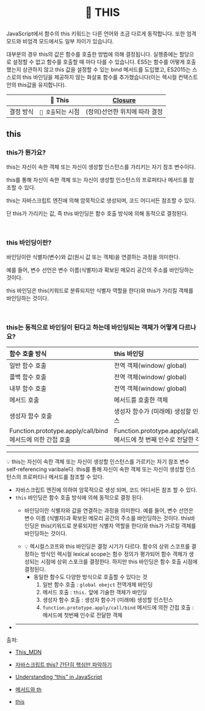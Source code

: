 # <p align="center"> 🔦 THIS

JavaScript에서 함수의 this 키워드는 다른 언어와 조금 다르게 동작합니다. 또한 엄격 모드와 비엄격 모드에서도 일부 차이가 있습니다.

대부분의 경우 this의 값은 함수를 호출한 방법에 의해 결정됩니다. 실행중에는 할당으로 설정할 수 없고 함수를 호출할 때 마다 다를 수 있습니다. ES5는 함수를 어떻게 호출했는지 상관하지 않고 this 값을 설정할 수 있는 bind 메서드를 도입했고, ES2015는 스스로의 this 바인딩을 제공하지 않는 화살표 함수를 추가했습니다(이는 렉시컬 컨텍스트안의 this값을 유지합니다).

| &#32;     | 📌 This            | <a href='https://github.com/Dabnii/Dabnii.github.io/blob/main/Computer%20Science/Closure.md#-%EC%83%81%EC%9C%84-%EC%8A%A4%EC%BD%94%ED%94%84%EC%9D%98-%EC%A0%95%EC%9D%98-in-js-'>Closure</a> |
| --------- | ------------------ | ------------------------------------------------------------------------------------------------------------------------------------------------------------------------------------------- |
| 결정 방식 | `📢 호출`되는 시점 | (정의)선언한 위치에 따라 결정                                                                                                                                                               |

## this

### this가 뭔가요?

this는 자신이 속한 객체 또는 자신이 생성할 인스턴스를 가리키는 자기 참조 변수이다.

this를 통해 자신이 속한 객체 또는 자신이 생성할 인스턴스의 프로퍼티나 메서드를 참조할 수 있다.

this는 자바스크립트 엔진에 의해 암묵적으로 생성되며, 코드 어디서든 참조할 수 있다.

단 this가 가리키는 값, 즉 this 바인딩은 함수 호출 방식에 의해 동적으로 결정된다.

<br/>

### this 바인딩이란?

바인딩이란 식별자(변수)와 값(원시 값 또는 객체)을 연결하는 과정을 의미한다.

예를 들어, 변수 선언은 변수 이름(식별자)과 확보된 메모리 공간의 주소를 바인딩하는 것이다.

this 바인딩은 this(키워드로 분류되지만 식별자 역할을 한다)와 this가 가리킬 객체를 바인딩하는 것이다.

<br/>

### this는 동적으로 바인딩이 된다고 하는데 바인딩되는 객체가 어떻게 다르나요?

| 함수 호출 방식                                             | this 바인딩                                                            |
| :--------------------------------------------------------- | :--------------------------------------------------------------------- |
| 일반 함수 호출                                             | 전역 객체(window/ global)                                              |
| 콜백 함수 호출                                             | 전역 객체(window/ global)                                              |
| 내부 함수 호출                                             | 전역 객체(window/ global)                                              |
| 메서드 호출                                                | 메서드를 호출한 객체                                                   |
| 생성자 함수 호출                                           | 생성자 함수가 (미래에) 생성할 인스턴스                                 |
| Function.prototype.apply/call/bind 메서드에 의한 간접 호출 | Function.prototype.apply/call/bind 메서드에 첫 번째 인수로 전달한 객체 |

---

<aside>
💡 this는 자신이 속한 객체 또는 자신이 생성할 인스턴스를 가르키는 자기 참조 변수 self-referencing varibale다. this를 통해 자신이 속한 객체 또는 자신이 생성할 인스턴스의 프로퍼티나 메서드를 참조할 수 있다.

</aside>

- 자바스크립트 엔진에 의하여 암묵적으로 생성 되며, 코드 어디서든 참조 할 수 있다.
- `this` 바인딩은 함수 호출 방식에 의헤 동적으로 결정 된다.
  - 바인딩이란 식별자와 값을 연결하는 과정을 의미한다. 예를 들어, 변수 선언은 변수 이름 (식별자)과 확보된 메모리 공간의 주소를 바인딩하는 것이다. this바인딩은 this(키워드로 분류되지만 식별자 역할을 한다)와 this가 가르킬 객체를 바인딩하는 것이다.
  -  <aside>
     💡 렉시컬스코프와 this 바인딩은 결정 시기가 다르다.
     함수의 상위 스코프를 결정하는 방식인 렉시컬 lexical scope는 함수 정의가 평가되어 함수 객체가 생성되는 시점에 상위 스포크를 결정한다. 하지만 this 바인딩은 함수 호출 시점에 결정된다.
     
     </aside>
     
     - 동일한 함수도 다양한 방식으로 호출할 수 있다는 것
         1. 일반 함수 호출 : `global obejct` 전역개체 바인딩
         2. 메서드 호출 : `this.` 앞에 기술한 객체가 바인딩 
         3. 생성자 함수 호출 : 생성자 함수가 (미래에) 생성할 인스턴스
         4. `function.prototype.apply/call/bind` 메서드에 의한 간접 호출 : 메서드에 첫번째 인수로 전달한 객체
- ***

출처:

- [This_MDN](https://developer.mozilla.org/ko/docs/Web/JavaScript/Reference/Operators/this)
- [자바스크립트 this? 간단히 핵심만 파악하기](https://www.youtube.com/watch?v=PAr92molMHU)

- [Understanding “this” in JavaScript](https://medium.com/init-js/understanding-this-in-javascript-f2f41f6517a9)

- [메서드와 th                                                        ](https://ko.javascript.info/object-methods)

- [this](https://github.com/Dabnii/prepare_frontend_interview/blob/main/js.md#this)
